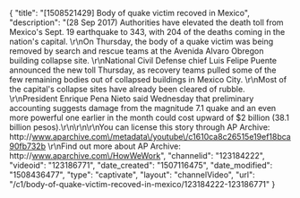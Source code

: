 {
    "title": "[1508521429] Body of quake victim recoved in Mexico",
    "description": "(28 Sep 2017) Authorities have elevated the death toll from Mexico's Sept. 19 earthquake to 343, with 204 of the deaths coming in the nation's capital. \r\nOn Thursday, the body of a quake victim was being removed by search and rescue teams at the Avenida Alvaro Obregon building collapse site. \r\nNational Civil Defense chief Luis Felipe Puente announced the new toll Thursday, as recovery teams pulled some of the few remaining bodies out of collapsed buildings in Mexico City. \r\nMost of the capital's collapse sites have already been cleared of rubble. \r\nPresident Enrique Pena Nieto said Wednesday that preliminary accounting suggests damage from the magnitude 7.1 quake and an even more powerful one earlier in the month could cost upward of $2 billion (38.1 billion pesos).\r\n\r\n\r\nYou can license this story through AP Archive: http:\/\/www.aparchive.com\/metadata\/youtube\/c1610ca8c26515e19ef18bca90fb732b \r\nFind out more about AP Archive: http:\/\/www.aparchive.com\/HowWeWork",
    "channelid": "123184222",
    "videoid": "123186771",
    "date_created": "1507116475",
    "date_modified": "1508436477",
    "type": "captivate",
    "layout": "channelVideo",
    "url": "\/c1\/body-of-quake-victim-recoved-in-mexico\/123184222-123186771"
}
